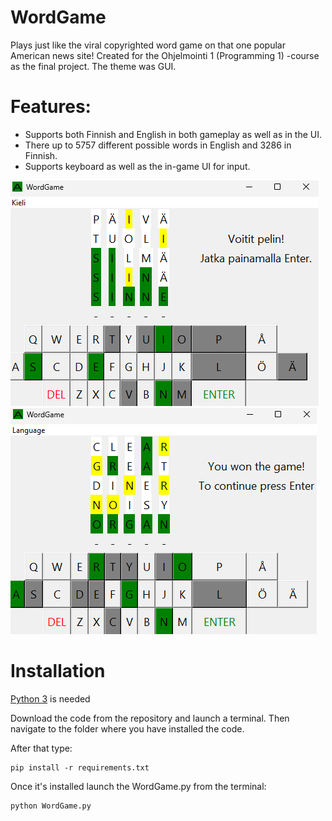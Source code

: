 # WordGame
Plays just like the viral copyrighted word game on that one popular American news site!
Created for the Ohjelmointi 1 (Programming 1) -course as the final project. The theme was GUI.

# Features:
- Supports both Finnish and English in both gameplay as well as in the UI.
- There up to 5757 different possible words in English and 3286 in Finnish.
- Supports keyboard as well as the in-game UI for input.

![](images/2.png)
![](images/1.png)

# Installation
[Python 3](https://www.python.org/downloads/) is needed

Download the code from the repository and launch a terminal. Then navigate to the folder where you have installed the code.

After that type:

```
pip install -r requirements.txt
```

Once it's installed launch the WordGame.py from the terminal:

```
python WordGame.py
```

